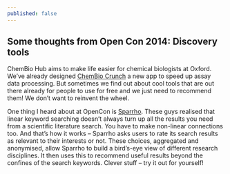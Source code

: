 ```yaml
---
published: false
---
```


## Some thoughts from Open Con 2014: Discovery tools

ChemBio Hub aims to make life easier for chemical biologists at Oxford. We’ve already designed [ChemBio Crunch](https://chembiohub.ox.ac.uk/crunch/) a new app to speed up assay data processing. But sometimes we find out about cool tools that are out there already for people to use for free and we just need to recommend them! We don’t want to reinvent the wheel.

One thing I heard about at OpenCon is [Sparrho](http://www.sparrho.com/). These guys realised that linear keyword searching doesn’t always turn up all the results you need from a scientific literature search. You have to make non-linear connections too. And that’s how it works – Sparrho asks users to rate its search results as relevant to their interests or not. These choices, aggregated and anonymised, allow Sparrho to build a bird’s-eye view of different research disciplines. It then uses this to recommend useful results beyond the confines of the search keywords. Clever stuff – try it out for yourself!

